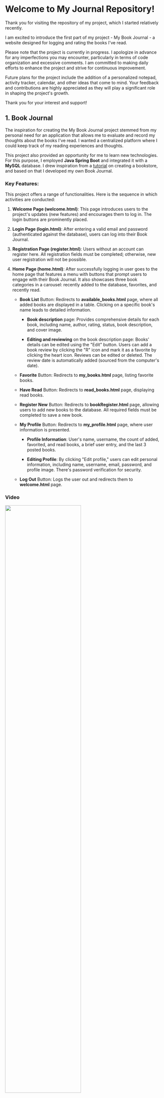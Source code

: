 # Welcome to My Journal Repository!

Thank you for visiting the repository of my project, which I started relatively recently.

I am excited to introduce the first part of my project - My Book Journal - a website designed for logging and rating the books I've read.

Please note that the project is currently in progress. I apologize in advance for any imperfections you may encounter, particularly in terms of code organization and excessive comments. I am committed to making daily efforts to enhance the project and strive for continuous improvement.

Future plans for the project include the addition of a personalized notepad, activity tracker, calendar, and other ideas that come to mind. Your feedback and contributions are highly appreciated as they will play a significant role in shaping the project's growth.

Thank you for your interest and support!

## 1. Book Journal

The inspiration for creating the My Book Journal project stemmed from my personal need for an application that allows me to evaluate and record my thoughts about the books I've read. I wanted a centralized platform where I could keep track of my reading experiences and thoughts.

This project also provided an opportunity for me to learn new technologies. For this purpose, I employed **Java Spring Boot** and integrated it with a **MySQL** database. I drew inspiration from a [tutorial](https://www.youtube.com/watch?v=xnur2ujza6k&t=866s&ab_channel=ImaginaryEngineering) on creating a bookstore, and based on that I developed my own Book Journal.

### Key Features:
This project offers a range of functionalities. Here is the sequence in which activities are conducted:

1. **Welcome Page (welcome.html)**: This page introduces users to the project's updates (new features) and encourages them to log in. The login buttons are prominently placed.

2. **Login Page (login.html)**: After entering a valid email and password (authenticated against the database), users can log into their Book Journal.

3. **Registration Page (register.html)**: Users without an account can register here. All registration fields must be completed; otherwise, new user registration will not be possible.

4. **Home Page (home.html)**: After successfully logging in user goes to the home page that features a menu with buttons that prompt users to engage with their Book Journal. It also showcases three book categories in a carousel: recently added to the database, favorites, and recently read.

   - **Book List** Button: Redirects to **available_books.html** page, where all added books are displayed in a table. Clicking on a specific book's name leads to detailed information.
  
     - **Book description** page: Provides comprehensive details for each book, including name, author, rating, status, book description, and cover image.
  
     - **Editing and reviewing** on the book description page: Books' details can be edited using the "Edit" button. Users can add a book review by clicking the "R" icon and mark it as a favorite by clicking the heart icon. Reviews can be edited or deleted. The review date is automatically added (sourced from the computer's date).
  
   - **Favorite** Button: Redirects to **my_books.html** page, listing favorite books.
  
   - **Have Read** Button: Redirects to **read_books.html** page, displaying read books.
  
   - **Register New** Button: Redirects to **bookRegister.html** page, allowing users to add new books to the database. All required fields must be completed to save a new book.
  
   - **My Profile** Button: Redirects to **my_profile.html** page, where user information is presented.
  
     - **Profile Information**: User's name, username, the count of added, favorited, and read books, a brief user entry, and the last 3 posted books.
  
     - **Editing Profile**: By clicking "Edit profile," users can edit personal information, including name, username, email, password, and profile image. There's password verification for security.
  
   - **Log Out** Button: Logs the user out and redirects them to **welcome.html** page.



### Video

[<img src="https://github.com/lisajankk/personal_journal2/assets/124843836/af35b5d0-9bc6-475a-ab87-2cf50c042fa3" width="70%">](https://youtu.be/ooWxca4_tt4)


